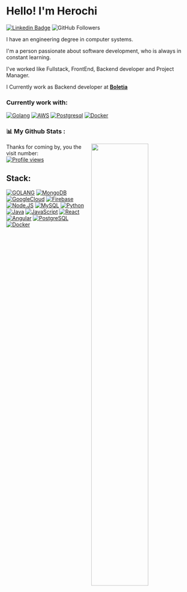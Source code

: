 # Hello! I'm Herochi
[![Linkedin Badge](https://img.shields.io/badge/-ricardochi-blue?style=flat&logo=Linkedin&logoColor=white&link=https://www.linkedin.com/in/ricardo-emmanuel-chi-flores-b11412211/)](https://www.linkedin.com/in/ricardo-emmanuel-chi-flores-b11412211/)
![GitHub Followers](https://img.shields.io/github/followers/herochi?style=social)

I have an engineering degree in computer systems.

I'm a person passionate about software development, who is always in constant learning.

I've worked like Fullstack, FrontEnd, Backend developer and Project Manager.

I Currently work as Backend developer at <b><a href="https://boletia.com/" >Boletia</a></b>

<h3>  Currently work with: </h3>
<p>
  <a href="https://golang.google.cn/" ><img alt="Golang" src="https://img.shields.io/badge/Golang-007396?style=flat-square&logo=go&logoColor=white" /></a>
  <a href="https://aws.amazon.com/" ><img alt="AWS" src="https://img.shields.io/badge/AWS-232F3E?style=flat&logo=amazonwebservices&logoColor=white" /></a>
  <a href="https://www.postgresql.org/" ><img alt="Postgresql" src="https://img.shields.io/badge/postgresql-4169e1?style=flat-square&logo=postgresql&logoColor=white" /></a>
  <a href="https://www.docker.com/" ><img alt="Docker" src="https://img.shields.io/badge/-Docker-1a73e6?style=flat-square&logo=docker&logoColor=white" /></a>
</p>

<h3> 📊 My Github Stats : </h3>

<a href="https://www.kiban.com/">
  <img src="https://user-images.githubusercontent.com/9059670/215300675-9dae9f85-f51f-4ba4-83df-b1712f149846.gif" width="55%" align="right"/>
</a>

Thanks for coming by, you the visit number:  
[![Profile views](https://komarev.com/ghpvc/?username=herochi&color=blueviolet&style=flat-square)](https://github.com/herochi)


## Stack:
[![GOLANG](https://img.shields.io/badge/Golang-007396?style=for-the-badge&logo=go&logoColor=white&labelColor=202020)]()
[![MongoDB](https://img.shields.io/badge/MongoDB-47A248?style=for-the-badge&logo=mongodb&logoColor=white&labelColor=101010)]()
[![GoogleCloud](https://img.shields.io/badge/-Google_Cloud_Platform-1a73e8?style=for-the-badge&logo=google-cloud&logoColor=white&labelColor=101010)]()
[![Firebase](https://img.shields.io/badge/Firebase-FFCA28?style=for-the-badge&logo=firebase&logoColor=white&labelColor=101010)]()
[![Node.JS](https://img.shields.io/badge/Node.JS-339933?style=for-the-badge&logo=node.js&logoColor=white&labelColor=101010)]()
[![MySQL](https://img.shields.io/badge/MySQL-4479A1?style=for-the-badge&logo=mysql&logoColor=white&labelColor=101010)]()
[![Python](https://img.shields.io/badge/Python-4479A1?style=for-the-badge&logo=python&logoColor=white&labelColor=101010)]()
[![Java](https://img.shields.io/badge/Java-ED8B00?style=for-the-badge&logo=openjdk&logoColor=white&labelColor=101010)]()
[![JavaScript](https://img.shields.io/badge/JavaScript-F7DF1E?style=for-the-badge&logo=javascript&logoColor=white&labelColor=101010)]()
[![React](https://img.shields.io/badge/React-232F3E?style=for-the-badge&logo=react&logoColor=white&labelColor=202020)]()
[![Angular](https://img.shields.io/badge/Angular-232F3E?style=for-the-badge&logo=angular&logoColor=red&labelColor=202020)]()
[![PostgreSQL](https://img.shields.io/badge/PostgreSQL-232F3E?style=for-the-badge&logo=postgresql&logoColor=red&labelColor=202020)]()
[![Docker](https://img.shields.io/badge/Docker-232F3E?style=for-the-badge&logo=docker&logoColor=blue&labelColor=202020)]()

